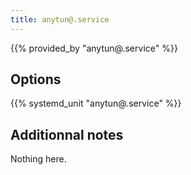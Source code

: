 ```yaml
---
title: anytun@.service
---
```


{{% provided_by "anytun@.service" %}}

## Options

{{% systemd_unit "anytun@.service" %}}

## Additionnal notes

Nothing here.